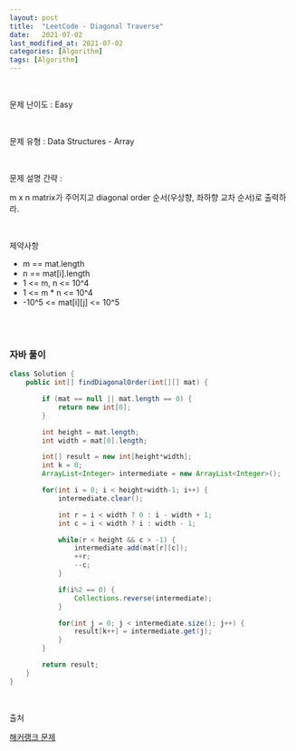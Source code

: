 ```yaml
---
layout: post
title:  "LeetCode - Diagonal Traverse"
date:   2021-07-02
last_modified_at: 2021-07-02
categories: [Algorithm]
tags: [Algorithm]
---
```


<br/>

문제 난이도 : Easy

<br/>

문제 유형 : Data Structures - Array

<br/>

문제 설명 간략 :    

m x n matrix가 주어지고 diagonal order 순서(우상향, 좌하향 교차 순서)로 출력하라. 


<br/>

제약사항

- m == mat.length
- n == mat[i].length
- 1 <= m, n <= 10^4
- 1 <= m * n <= 10^4
- -10^5 <= mat[i][j] <= 10^5

<br/>
   

<br/>

### 자바 풀이

```java
class Solution {
    public int[] findDiagonalOrder(int[][] mat) {

        if (mat == null || mat.length == 0) {
            return new int[0];
        }

        int height = mat.length;
        int width = mat[0].length;

        int[] result = new int[height*width];
        int k = 0;
        ArrayList<Integer> intermediate = new ArrayList<Integer>();

        for(int i = 0; i < height+width-1; i++) {
            intermediate.clear();

            int r = i < width ? 0 : i - width + 1;
            int c = i < width ? i : width - 1;

            while(r < height && c > -1) {
                intermediate.add(mat[r][c]);
                ++r;
                --c;
            }

            if(i%2 == 0) {
                Collections.reverse(intermediate);
            }

            for(int j = 0; j < intermediate.size(); j++) {
                result[k++] = intermediate.get(j);
            }
        }

        return result;
    }
}

```

<br/>

출처

[해커랭크 문제](https://leetcode.com/explore/learn/card/array-and-string/202/introduction-to-2d-array/1167/)